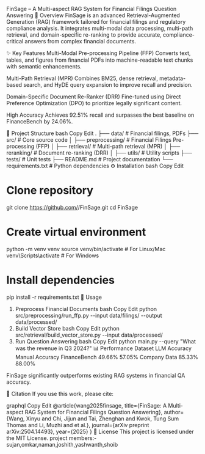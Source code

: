 FinSage – A Multi-aspect RAG System for Financial Filings Question Answering
📌 Overview
FinSage is an advanced Retrieval-Augmented Generation (RAG) framework tailored for financial filings and regulatory compliance analysis.
It integrates multi-modal data processing, multi-path retrieval, and domain-specific re-ranking to provide accurate, compliance-critical answers from complex financial documents.

✨ Key Features
Multi-Modal Pre-processing Pipeline (FFP)
Converts text, tables, and figures from financial PDFs into machine-readable text chunks with semantic enhancements.

Multi-Path Retrieval (MPR)
Combines BM25, dense retrieval, metadata-based search, and HyDE query expansion to improve recall and precision.

Domain-Specific Document Re-Ranker (DRR)
Fine-tuned using Direct Preference Optimization (DPO) to prioritize legally significant content.

High Accuracy
Achieves 92.51% recall and surpasses the best baseline on FinanceBench by 24.06%.

📂 Project Structure
bash
Copy
Edit
.
├── data/                  # Financial filings, PDFs
├── src/                   # Core source code
│   ├── preprocessing/     # Financial Filings Pre-processing (FFP)
│   ├── retrieval/         # Multi-path retrieval (MPR)
│   ├── reranking/         # Document re-ranking (DRR)
│   ├── utils/             # Utility scripts
├── tests/                 # Unit tests
├── README.md              # Project documentation
└── requirements.txt       # Python dependencies
⚙️ Installation
bash
Copy
Edit
# Clone repository
git clone https://github.com/<your-username>/FinSage.git
cd FinSage

# Create virtual environment
python -m venv venv
source venv/bin/activate   # For Linux/Mac
venv\Scripts\activate      # For Windows

# Install dependencies
pip install -r requirements.txt
🚀 Usage
1. Preprocess Financial Documents
bash
Copy
Edit
python src/preprocessing/run_ffp.py --input data/filings/ --output data/processed/
2. Build Vector Store
bash
Copy
Edit
python src/retrieval/build_vector_store.py --input data/processed/
3. Run Question Answering
bash
Copy
Edit
python main.py --query "What was the revenue in Q3 2024?"
📊 Performance
Dataset	LLM Accuracy	Manual Accuracy
FinanceBench	49.66%	57.05%
Company Data	85.33%	88.00%

FinSage significantly outperforms existing RAG systems in financial QA accuracy.

📖 Citation
If you use this work, please cite:

graphql
Copy
Edit
@article{wang2025finsage,
  title={FinSage: A Multi-aspect RAG System for Financial Filings Question Answering},
  author={Wang, Xinyu and Chi, Jijun and Tai, Zhenghan and Kwok, Tung Sum Thomas and Li, Muzhi and et al.},
  journal={arXiv preprint arXiv:2504.14493},
  year={2025}
}
📜 License
This project is licensed under the MIT License.
project members:- sujan,omkar,naman,joshith,yashwanth,shoib
